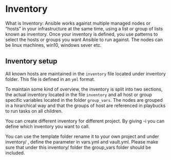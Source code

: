 # Inventory

What is Inventory: 
Ansible works against multiple managed nodes or “hosts” in your infrastructure at the same time, using a list or group of lists known as inventory. Once your inventory is defined, you use patterns to select the hosts or groups you want Ansible to run against. The nodes can be linux machines, win10, windows sever etc.
## Inventory setup

All known hosts are maintained in the `inventory` file located under inventory folder. This file is defined in an `yml` format.

To maintain some kind of overview, the inventory is split into two sections, the actual inventory located in the file `inventory` and all host or group specific variables located in the folder `group_vars`.
The nodes are grouped in a hirarchical way and that the groups of host are referenced in playbucks to run tasks on all children.

You can create different inventory for different project. By giving -i you can define which inventory you want to call.

You can use the template folder rename it to your own project and under inventory/ ,  define the parameter in vars.yml and vault.yml. Please make sure that under this inventory/ folder the group_vars folder should be included.

